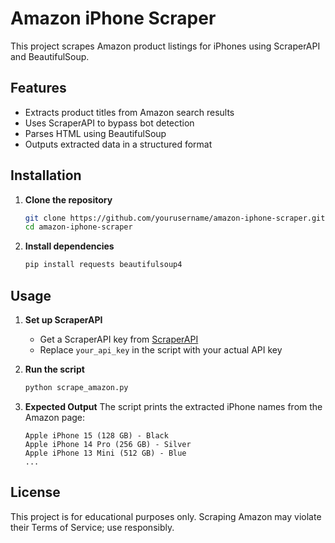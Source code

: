 # Amazon iPhone Scraper

This project scrapes Amazon product listings for iPhones using ScraperAPI and BeautifulSoup.

## Features
- Extracts product titles from Amazon search results
- Uses ScraperAPI to bypass bot detection
- Parses HTML using BeautifulSoup
- Outputs extracted data in a structured format

## Installation

1. **Clone the repository**
   ```bash
   git clone https://github.com/yourusername/amazon-iphone-scraper.git
   cd amazon-iphone-scraper
   ```
2. **Install dependencies**
   ```bash
   pip install requests beautifulsoup4
   ```

## Usage

1. **Set up ScraperAPI**
   - Get a ScraperAPI key from [ScraperAPI](https://www.scraperapi.com/)
   - Replace `your_api_key` in the script with your actual API key

2. **Run the script**
   ```bash
   python scrape_amazon.py
   ```

3. **Expected Output**
   The script prints the extracted iPhone names from the Amazon page:
   ```
   Apple iPhone 15 (128 GB) - Black
   Apple iPhone 14 Pro (256 GB) - Silver
   Apple iPhone 13 Mini (512 GB) - Blue
   ...
   ```

## License
This project is for educational purposes only. Scraping Amazon may violate their Terms of Service; use responsibly.

